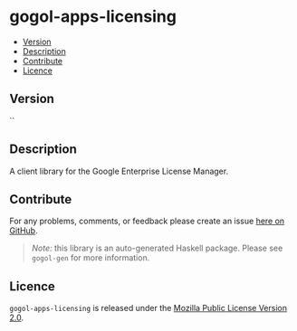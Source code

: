 # gogol-apps-licensing

* [Version](#version)
* [Description](#description)
* [Contribute](#contribute)
* [Licence](#licence)


## Version

``


## Description

A client library for the Google Enterprise License Manager.


## Contribute

For any problems, comments, or feedback please create an issue [here on GitHub](https://github.com/brendanhay/gogol/issues).

> _Note:_ this library is an auto-generated Haskell package. Please see `gogol-gen` for more information.


## Licence

`gogol-apps-licensing` is released under the [Mozilla Public License Version 2.0](http://www.mozilla.org/MPL/).
